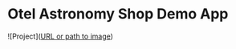 # Otel Astronomy Shop Demo App

![Project]([URL or path to image](https://cloudchamp.notion.site/image/https%3A%2F%2Fprod-files-secure.s3.us-west-2.amazonaws.com%2F84ad6f6a-681d-4a55-a9be-d328db326720%2F6d7a11a8-99df-42a9-bff2-21cade1459bf%2Fd68a88b2-913d-4ff3-b602-d2ccf8016dcb.png?table=block&id=05c1c8bf-0fe4-4b06-8ad5-33cdc616eb5f&spaceId=84ad6f6a-681d-4a55-a9be-d328db326720&width=1310&userId=&cache=v2))
